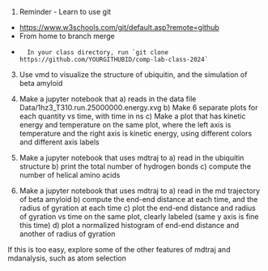 1) Reminder - Learn to use git
-	https://www.w3schools.com/git/default.asp?remote=github
-	From home to branch merge
-       In your class directory, run `git clone https://github.com/YOURGITHUBID/comp-lab-class-2024`

3) Use vmd to visualize the structure of ubiquitin, and the simulation of beta amyloid

4) Make a jupyter notebook that 
	a) reads in the data file Data/1hz3_T310.run.25000000.energy.xvg
	b) Make 6 separate plots for each quantity vs time, with time in ns
	c) Make a plot that has kinetic energy and temperature on the same plot, where the left axis is temperature and the right axis is kinetic energy, using different colors and different axis labels

5) Make a jupyter notebook that uses mdtraj to
	a) read in the ubiquitin structure
	b) print the total number of hydrogen bonds
	c) compute the number of helical amino acids

6) Make a jupyter notebook that uses mdtraj to 
	a) read in the md trajectory of beta amyloid
	b) compute the end-end distance at each time, and the radius of gyration at each time
	c) plot the end-end distance and radius of gyration vs time on the same plot, clearly labeled (same y axis is fine this time)
	d) plot a normalized histogram of end-end distance and another of radius of gyration
	

If this is too easy, explore some of the other features of mdtraj and mdanalysis, such as atom selection
